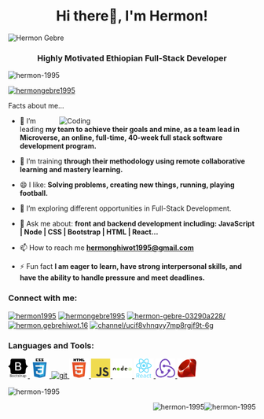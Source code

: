 <h1 align="center">Hi there👋, I'm Hermon!</h1>

![Hermon Gebre](https://user-images.githubusercontent.com/113925955/221858414-dfdb6b63-f372-41a5-9020-4fbe3829cedf.png)


<h3 align="center">Highly Motivated Ethiopian Full-Stack Developer</h3>

<p align="left"> <img src="https://komarev.com/ghpvc/?username=HERMON-1995&label=Profile%20views&color=0e75b6&style=flat" alt="hermon-1995" /> </p>

<p align="left"> <a href="https://twitter.com/hermongebre1995" target="blank"><img src="https://img.shields.io/twitter/follow/hermongebre1995?logo=twitter&style=for-the-badge" alt="hermongebre1995" /></a> </p>

Facts about me…

<img align="right" alt="Coding" width="400" src="https://mir-s3-cdn-cf.behance.net/project_modules/1400/2a991c104600841.5f66ba42edf6a.gif">


- 🔭 I’m leading **my team to achieve their goals and mine, as a team lead in Microverse, an online, full-time, 40-week full stack software development program.**

- 🌱 I’m training **through their methodology using remote collaborative learning and mastery learning.**

- 😄 I like: **Solving problems, creating new things, running, playing football.**

- 🤔 I’m exploring different opportunities in Full-Stack Development.

- 💬 Ask me about: **front and backend development including: JavaScript | Node | CSS | Bootstrap | HTML | React...**

- 📫 How to reach me **hermonghiwot1995@gmail.com**

- ⚡ Fun fact **I am eager to learn, have strong interpersonal skills, and have the ability to handle pressure and meet deadlines.**

<h3 align="left">Connect with me:</h3>
<p align="left">
<a href="https://dev.to/hermon1995" target="blank"><img align="center" src="https://raw.githubusercontent.com/rahuldkjain/github-profile-readme-generator/master/src/images/icons/Social/devto.svg" alt="hermon1995" height="30" width="40" /></a>
<a href="https://twitter.com/hermongebre1995" target="blank"><img align="center" src="https://raw.githubusercontent.com/rahuldkjain/github-profile-readme-generator/master/src/images/icons/Social/twitter.svg" alt="hermongebre1995" height="30" width="40" /></a>
<a href="https://linkedin.com/in/hermon-gebre-03290a228/" target="blank"><img align="center" src="https://raw.githubusercontent.com/rahuldkjain/github-profile-readme-generator/master/src/images/icons/Social/linked-in-alt.svg" alt="hermon-gebre-03290a228/" height="30" width="40" /></a>
<a href="https://fb.com/hermon.gebrehiwot.16" target="blank"><img align="center" src="https://raw.githubusercontent.com/rahuldkjain/github-profile-readme-generator/master/src/images/icons/Social/facebook.svg" alt="hermon.gebrehiwot.16" height="30" width="40" /></a>
<a href="https://www.youtube.com/c/channel/ucif8vhnqvy7mp8rgjf9t-6g" target="blank"><img align="center" src="https://raw.githubusercontent.com/rahuldkjain/github-profile-readme-generator/master/src/images/icons/Social/youtube.svg" alt="channel/ucif8vhnqvy7mp8rgjf9t-6g" height="30" width="40" /></a>
</p>

<h3 align="left">Languages and Tools:</h3>
<p align="left"> <a href="https://getbootstrap.com" target="_blank" rel="noreferrer"> <img src="https://raw.githubusercontent.com/devicons/devicon/master/icons/bootstrap/bootstrap-plain-wordmark.svg" alt="bootstrap" width="40" height="40"/> </a> <a href="https://www.w3schools.com/css/" target="_blank" rel="noreferrer"> <img src="https://raw.githubusercontent.com/devicons/devicon/master/icons/css3/css3-original-wordmark.svg" alt="css3" width="40" height="40"/> </a> <a href="https://git-scm.com/" target="_blank" rel="noreferrer"> <img src="https://www.vectorlogo.zone/logos/git-scm/git-scm-icon.svg" alt="git" width="40" height="40"/> </a> <a href="https://www.w3.org/html/" target="_blank" rel="noreferrer"> <img src="https://raw.githubusercontent.com/devicons/devicon/master/icons/html5/html5-original-wordmark.svg" alt="html5" width="40" height="40"/> </a> <a href="https://developer.mozilla.org/en-US/docs/Web/JavaScript" target="_blank" rel="noreferrer"> <img src="https://raw.githubusercontent.com/devicons/devicon/master/icons/javascript/javascript-original.svg" alt="javascript" width="40" height="40"/> </a> <a href="https://nodejs.org" target="_blank" rel="noreferrer"> <img src="https://raw.githubusercontent.com/devicons/devicon/master/icons/nodejs/nodejs-original-wordmark.svg" alt="nodejs" width="40" height="40"/> </a> <a href="https://reactjs.org/" target="_blank" rel="noreferrer"> <img src="https://raw.githubusercontent.com/devicons/devicon/master/icons/react/react-original-wordmark.svg" alt="react" width="40" height="40"/> </a> <a href="https://redux.js.org" target="_blank" rel="noreferrer"> <img src="https://raw.githubusercontent.com/devicons/devicon/master/icons/redux/redux-original.svg" alt="redux" width="40" height="40"/> </a> <a href="https://www.ruby-lang.org/en/" target="_blank" rel="noreferrer"> <img src="https://raw.githubusercontent.com/devicons/devicon/master/icons/ruby/ruby-original.svg" alt="ruby" width="40" height="40"/> </a> </p>

<p><img align="center" src="https://github-readme-stats.vercel.app/api/top-langs?username=HERMON-1995&show_icons=true&locale=en&layout=compact" alt="hermon-1995" /></p>
<p><img align="right" src="https://github-readme-streak-stats.herokuapp.com/?user=hermon-1995&" alt="hermon-1995" /></p>
<p><img align="right" src="https://github-readme-stats.vercel.app/api?username=HERMON-1995&" alt="hermon-1995" /></p>






